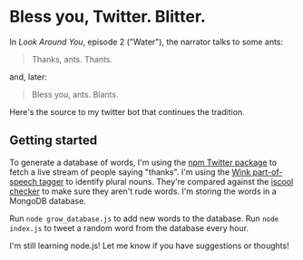 # Bless you, Twitter. Blitter.

In *Look Around You*, episode 2 ("Water"), the narrator talks to some ants:

> Thanks, ants. Thants.

and, later:

> Bless you, ants. Blants.

Here's the source to my twitter bot that continues the tradition.

## Getting started

To generate a database of words, I'm using the [npm Twitter package](https://www.npmjs.com/package/twitter) to fetch a live stream of people saying "thanks". I'm using the [Wink part-of-speech tagger](https://www.npmjs.com/package/wink-pos-tagger) to identify plural nouns. They're compared against the [iscool checker](https://npmjs.com/package/iscool) to make sure they aren't rude words. I'm storing the words in a MongoDB database.

Run `node grow_database.js` to add new words to the database. Run `node index.js` to tweet a random word from the database every hour.

I'm still learning node.js! Let me know if you have suggestions or thoughts!
